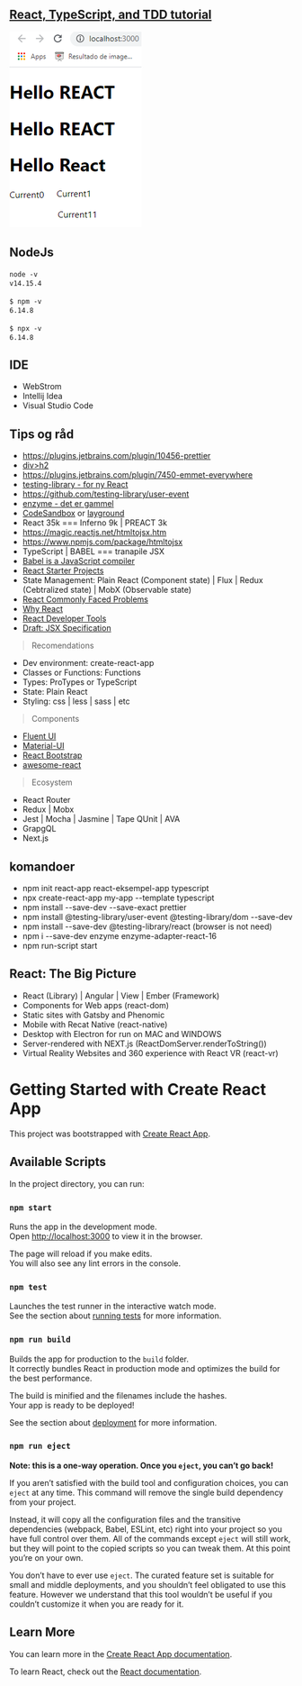 ## [React, TypeScript, and TDD tutorial](https://www.youtube.com/user/JetBrainsTV/videos)

![React_TypeScript_TDD](https://github.com/pedalv/JavaApp/blob/master/MellomOppdrag/React_TypeScript_TDD.PNG)

## NodeJs
```
node -v
v14.15.4

$ npm -v
6.14.8

$ npx -v
6.14.8
```

## IDE
- WebStrom
- Intellij Idea
- Visual Studio Code

## Tips og råd
- https://plugins.jetbrains.com/plugin/10456-prettier
- [div>h2](https://www.jetbrains.com/help/idea/using-zen-coding-support.html)
- https://plugins.jetbrains.com/plugin/7450-emmet-everywhere
- [testing-library - for ny React](https://testing-library.com/docs/)
- https://github.com/testing-library/user-event
- [enzyme - det er gammel](https://enzymejs.github.io/enzyme/)
- [CodeSandbox](https://codesandbox.io/) or [layground](https://jscomplete.com/playground)
- React 35k === Inferno 9k | PREACT 3k 
- https://magic.reactjs.net/htmltojsx.htm
- https://www.npmjs.com/package/htmltojsx
- TypeScript | BABEL === tranapile JSX
- [Babel is a JavaScript compiler](https://babeljs.io/)  
- [React Starter Projects](https://www.javascriptstuff.com/react-starter-projects/)
- State Management: Plain React (Component state) | Flux | Redux (Cebtralized state) | MobX (Observable state)
- [React Commonly Faced Problems](https://jscomplete.com/learn/react-beyond-basics/react-cfp)
- [Why React](https://jscomplete.com/learn/react-beyond-basics/why-react)
- [React Developer Tools](https://chrome.google.com/webstore/detail/react-developer-tools/fmkadmapgofadopljbjfkapdkoienihi/related?hl=en)
- [Draft: JSX Specification](http://facebook.github.io/jsx/)

> Recomendations

- Dev environment: create-react-app
- Classes or Functions: Functions
- Types: ProTypes or TypeScript
- State: Plain React 
- Styling: css | less | sass | etc

> Components

- [Fluent UI](https://developer.microsoft.com/en-us/fluentui#/)
- [Material-UI](https://material-ui.com/)
- [React Bootstrap](https://react-bootstrap.github.io/)
- [awesome-react](https://github.com/enaqx/awesome-react)

> Ecosystem

- React Router
- Redux | Mobx
- Jest |  Mocha | Jasmine | Tape  QUnit | AVA
- GrapgQL
- Next.js

## komandoer 
- npm init react-app react-eksempel-app typescript
- npx create-react-app my-app --template typescript
- npm install --save-dev --save-exact prettier
- npm install @testing-library/user-event @testing-library/dom --save-dev 
- npm install --save-dev  @testing-library/react (browser is not need)   
- npm i --save-dev enzyme enzyme-adapter-react-16
- npm run-script start

## React: The Big Picture
- React (Library) | Angular | View | Ember (Framework)
- Components for Web apps (react-dom)
- Static sites with  Gatsby and Phenomic
- Mobile with Recat Native (react-native)
- Desktop with Electron for run on MAC and WINDOWS
- Server-rendered with NEXT.js (ReactDomServer.renderToString())
- Virtual Reality Websites and 360 experience with React VR (react-vr)

# Getting Started with Create React App

This project was bootstrapped with [Create React App](https://github.com/facebook/create-react-app).

## Available Scripts

In the project directory, you can run:

### `npm start`

Runs the app in the development mode.\
Open [http://localhost:3000](http://localhost:3000) to view it in the browser.

The page will reload if you make edits.\
You will also see any lint errors in the console.

### `npm test`

Launches the test runner in the interactive watch mode.\
See the section about [running tests](https://facebook.github.io/create-react-app/docs/running-tests) for more information.

### `npm run build`

Builds the app for production to the `build` folder.\
It correctly bundles React in production mode and optimizes the build for the best performance.

The build is minified and the filenames include the hashes.\
Your app is ready to be deployed!

See the section about [deployment](https://facebook.github.io/create-react-app/docs/deployment) for more information.

### `npm run eject`

**Note: this is a one-way operation. Once you `eject`, you can’t go back!**

If you aren’t satisfied with the build tool and configuration choices, you can `eject` at any time. This command will remove the single build dependency from your project.

Instead, it will copy all the configuration files and the transitive dependencies (webpack, Babel, ESLint, etc) right into your project so you have full control over them. All of the commands except `eject` will still work, but they will point to the copied scripts so you can tweak them. At this point you’re on your own.

You don’t have to ever use `eject`. The curated feature set is suitable for small and middle deployments, and you shouldn’t feel obligated to use this feature. However we understand that this tool wouldn’t be useful if you couldn’t customize it when you are ready for it.

## Learn More

You can learn more in the [Create React App documentation](https://facebook.github.io/create-react-app/docs/getting-started).

To learn React, check out the [React documentation](https://reactjs.org/).
